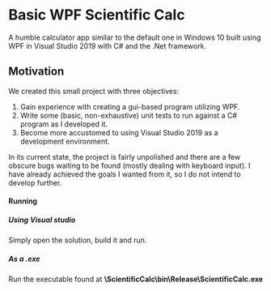 # Basic WPF Scientific Calc

A humble calculator app similar to the default one in Windows 10 built using WPF in Visual Studio 2019 with C# and the .Net framework.

## Motivation

We created this small project with three objectives:

1. Gain experience with creating a gui-based program utilizing WPF.
2. Write some (basic, non-exhaustive) unit tests to run against a C# program as I developed it.
3. Become more accustomed to using Visual Studio 2019 as a development environment.

In its current state, the project is fairly unpolished and there are a few obscure bugs waiting to be found (mostly dealing with keyboard input). I have already achieved the goals I wanted from it, so I do not intend to develop further.



#### Running

##### Using Visual studio

Simply open the solution, build it and run.

##### As a .exe
Run the executable found at **\ScientificCalc\bin\Release\ScientificCalc.exe**

